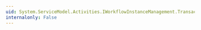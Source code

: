 ```yaml
---
uid: System.ServiceModel.Activities.IWorkflowInstanceManagement.TransactedCancel(System.Guid)
internalonly: False
---
```

